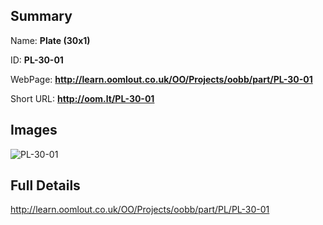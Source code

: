 

## Summary
 
Name: __Plate (30x1)__

ID: __PL-30-01__

WebPage: __http://learn.oomlout.co.uk/OO/Projects/oobb/part/PL-30-01__

Short URL: __http://oom.lt/PL-30-01__


## Images
![PL-30-01](http://oomlout.com/oomlout-OOBB/part/PL/PL-30-01/OOBB-PL-30-01_420.png)




## Full Details

 http://learn.oomlout.co.uk/OO/Projects/oobb/part/PL/PL-30-01

